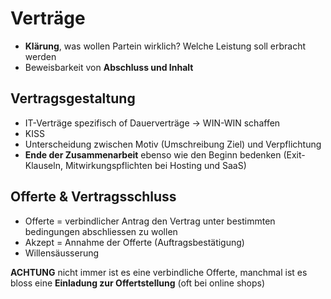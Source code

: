 
# Verträge

- **Klärung**, was wollen Partein wirklich? Welche Leistung soll erbracht werden
- Beweisbarkeit von **Abschluss und Inhalt**


## Vertragsgestaltung

- IT-Verträge spezifisch of Dauerverträge -> WIN-WIN schaffen
- KISS
- Unterscheidung zwischen Motiv (Umschreibung Ziel) und Verpflichtung
- **Ende der Zusammenarbeit** ebenso wie den Beginn bedenken (Exit-Klauseln, Mitwirkungspflichten bei Hosting und SaaS)


## Offerte & Vertragsschluss

- Offerte = verbindlicher Antrag den Vertrag unter bestimmten bedingungen abschliessen zu wollen
- Akzept = Annahme der Offerte (Auftragsbestätigung)
- Willensäusserung

**ACHTUNG** nicht immer ist es eine verbindliche Offerte, manchmal ist es bloss eine **Einladung zur Offertstellung** (oft bei online shops)



